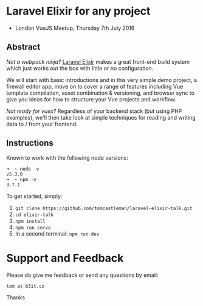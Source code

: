 # Laravel Elixir for any project

- London VueJS Meetup, Thursday 7th July 2016

## Abstract

_Not a webpack ninja?_ [Laravel Elixir](https://github.com/laravel/elixir)
makes a great front-end build system which just works out the box with little
or no configuration.

We will start with basic introductions and in this very simple demo project,
a firewall editor app, move on to cover a range of features including Vue
template compilation, asset combination & versioning, and browser sync to give
you ideas for how to structure your Vue projects and workflow.

_Not ready for vuex?_ Regardless of your backend stack (but using PHP examples),
we'll then take look at simple techniques for reading and writing data to / from
your frontend.

## Instructions

Known to work with the following node versions:
```
➜  ~ node -v
v5.3.0
➜  ~ npm -v
3.7.1
```

To get started, simply:

1. `git clone https://github.com/tomcastleman/laravel-elixir-talk.git`
2. `cd elixir-talk`
3. `npm install`
4. `npm run serve`
5. In a second terminal: `npm run dev`

# Support and Feedback

Please do give me feedback or send any questions by email:

`tom at b3it.co`

Thanks

